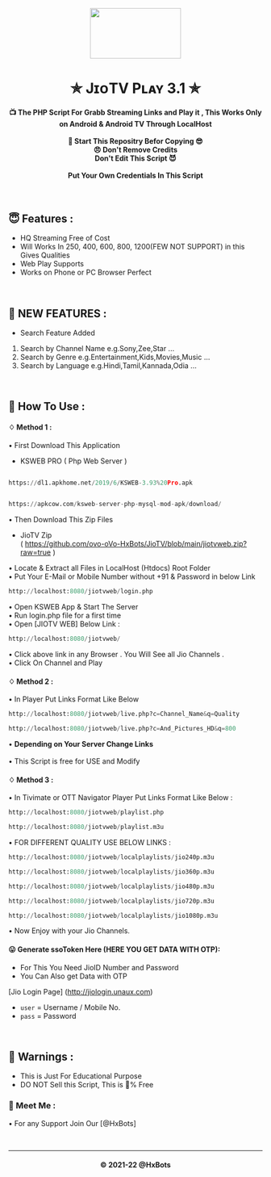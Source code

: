 
<p align="center"><img src="https://images.firstpost.com/wp-content/uploads/2020/07/jio-tvplus-1280.jpg" width="180" height="100"></p>

<h1 align='center'>✯ JɪᴏTV Pʟᴀʏ 3.1 ✯</h1>

<!-- DO NOT EDIT FILE AND ADD YOU NAME HERE AND PUBLISH -->
<!-- © 2021-22 TechieSneh -->

<h4 align='center'>📺 The PHP Script For Grabb Streaming Links and Play it , This Works Only on Android & Android TV Through LocalHost <br><br>🌟 Start This Repositry Befor Copying 😎<br>😠 Don't Remove Credits<br>Don't Edit This Script 😈<br><br>Put Your Own Credentials In This Script</h4>
<br>

<h2>😇 Features :</h2>

- HQ Streaming Free of Cost <br>
- Will Works In 250, 400, 600, 800, 1200(FEW NOT SUPPORT) in this Gives Qualities
- Web Play Supports
- Works on Phone or PC Browser Perfect


<br>
<h2>💖 NEW FEATURES :</h2>

- Search Feature Added<br>
1. Search by Channel Name e.g.Sony,Zee,Star ...
2. Search by Genre e.g.Entertainment,Kids,Movies,Music ...
3. Search by Language e.g.Hindi,Tamil,Kannada,Odia ... 


<br>
<h2>🍁 How To Use : </h2>

#### ♢ Method 1 :

• First Download This Application<br>
 - KSWEB PRO ( Php Web Server ) <br>

  ```py
  
https://dl1.apkhome.net/2019/6/KSWEB-3.93%20Pro.apk

  ```
  
  ```py

https://apkcow.com/ksweb-server-php-mysql-mod-apk/download/

  ```

• Then Download This Zip Files<br>
 - JioTV Zip <br> ( https://github.com/ovo-oVo-HxBots/JioTV/blob/main/jiotvweb.zip?raw=true ) <br>

• Locate & Extract all Files in LocalHost (Htdocs) Root Folder <br>
• Put Your E-Mail or Mobile Number without +91 & Password in below Link <br>

```py
http://localhost:8080/jiotvweb/login.php
```

• Open KSWEB App & Start The Server <br>
• Run login.php file for a first time <br>
• Open [JIOTV WEB] Below Link :

```py
http://localhost:8080/jiotvweb/
```
• Click above link in any Browser . You Will See all Jio Channels . <br>
• Click On Channel and Play <br>

#### ♢ Method 2 :

• In Player Put Links Format Like Below

  ```py
http://localhost:8080/jiotvweb/live.php?c=Channel_Name&q=Quality
  ```

```py
http://localhost:8080/jiotvweb/live.php?c=And_Pictures_HD&q=800
```
  
• <b>Depending on Your Server Change Links<br></b><br> 
• This Script is free for USE and Modify</b><br>

#### ♢ Method 3 :

• In Tivimate or OTT Navigator Player Put Links Format Like Below :<br> 

  ```py
http://localhost:8080/jiotvweb/playlist.php
  ```

  ```py
http://localhost:8080/jiotvweb/playlist.m3u
  ```

• FOR DIFFERENT QUALITY USE BELOW LINKS :<br> 

  ```py
http://localhost:8080/jiotvweb/localplaylists/jio240p.m3u
  ```

  ```py
http://localhost:8080/jiotvweb/localplaylists/jio360p.m3u
  ```
  
  ```py
http://localhost:8080/jiotvweb/localplaylists/jio480p.m3u
  ```

  ```py
http://localhost:8080/jiotvweb/localplaylists/jio720p.m3u
  ```

  ```py
http://localhost:8080/jiotvweb/localplaylists/jio1080p.m3u
  ```          
  
• Now Enjoy with your Jio Channels.</b><br>

<!-- DO NOT EDIT FILE AND ADD YOU NAME HERE AND PUBLISH -->
<!-- © 2021-22 TechieSneh -->

#### 😛 Generate ssoToken Here (HERE YOU GET DATA WITH OTP):

- For This You Need JioID Number and Password
- You Can Also get Data with OTP 

[Jio Login Page] (http://jiologin.unaux.com)
 
- `user` = Username / Mobile No.
- `pass` = Password

<br>
 

<h2>🚸 Warnings :</h2>

- This is Just For Educational Purpose
- DO NOT Sell this Script, This is 💯% Free

<h3>🤗 Meet Me : </h3>

• For any Support Join Our [@HxBots]

<br>


---
<h4 align='center'>© 2021-22 @HxBots</h4>

<!-- DO NOT REMOVE THIS CREDIT -->










